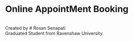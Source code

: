 # Online AppointMent Booking
<br>
Created by # Rosan Senapati
<br>
Graduated Student from Ravenshaw University.
